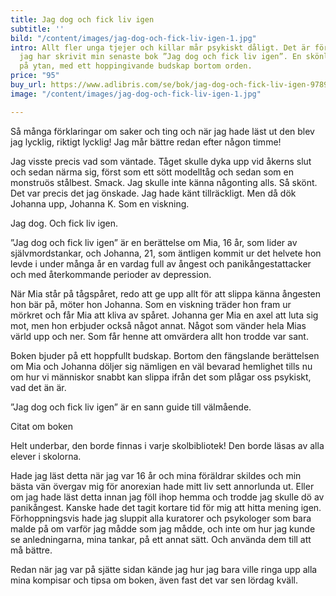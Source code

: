 ```yaml
---
title: Jag dog och fick liv igen
subtitle: ''
bild: "/content/images/jag-dog-och-fick-liv-igen-1.jpg"
intro: Allt fler unga tjejer och killar mår psykiskt dåligt. Det är för dessa som
  jag har skrivit min senaste bok ”Jag dog och fick liv igen”. En skönlitterär berättelse
  på ytan, med ett hoppingivande budskap bortom orden.
price: "95"
buy_url: https://www.adlibris.com/se/bok/jag-dog-och-fick-liv-igen-9789188375612
image: "/content/images/jag-dog-och-fick-liv-igen-1.jpg"

---
```

<quote-element author="Mati, 14år">Så många förklaringar om saker och ting och när jag hade läst ut den blev jag lycklig, riktigt lycklig! Jag mår bättre redan efter någon timme!</quote-element>

Jag visste precis vad som väntade. Tåget skulle dyka upp vid åkerns slut och sedan närma sig, först som ett sött modelltåg och sedan som en monstruös stålbest. Smack. Jag skulle inte känna någonting alls. Så skönt. Det var precis det jag önskade. Jag hade känt tillräckligt. Men då dök Johanna upp, Johanna K. Som en viskning.

Jag dog. Och fick liv igen.

”Jag dog och fick liv igen” är en berättelse om Mia, 16 år, som lider av självmordstankar, och Johanna, 21, som äntligen kommit ur det helvete hon levde i under många år en vardag full av ångest och panikångestattacker och med återkommande perioder av depression.

När Mia står på tågspåret, redo att ge upp allt för att slippa känna ångesten hon bär på, möter hon Johanna. Som en viskning träder hon fram ur mörkret och får Mia att kliva av spåret. Johanna ger Mia en axel att luta sig mot, men hon erbjuder också något annat. Något som vänder hela Mias värld upp och ner. Som får henne att omvärdera allt hon trodde var sant.

Boken bjuder på ett hoppfullt budskap. Bortom den fängslande berättelsen om Mia och Johanna döljer sig nämligen en väl bevarad hemlighet tills nu om hur vi människor snabbt kan slippa ifrån det som plågar oss psykiskt, vad det än är.

”Jag dog och fick liv igen” är en sann guide till välmående.

Citat om boken

<quote-element author="Anna, 25 år">Helt underbar, den borde finnas i varje skolbibliotek! Den borde läsas av alla elever i skolorna.</quote-element>

<quote-element author="Ellen, 20 år">Hade jag läst detta när jag var 16 år och mina föräldrar skildes och min bästa vän övergav mig för anorexian hade mitt liv sett annorlunda ut. Eller om jag hade läst detta innan jag föll ihop hemma och trodde jag skulle dö av panikångest. Kanske hade det tagit kortare tid för mig att hitta mening igen. Förhoppningsvis hade jag sluppit alla kuratorer och psykologer som bara malde på om varför jag mådde som jag mådde, och inte om hur jag kunde se anledningarna, mina tankar, på ett annat sätt. Och använda dem till att må bättre.</quote-element>

<quote-element author="Shania, 15 år">Redan när jag var på sjätte sidan kände jag hur jag bara ville ringa upp alla mina kompisar och tipsa om boken, även fast det var sen lördag kväll.</quote-element>
